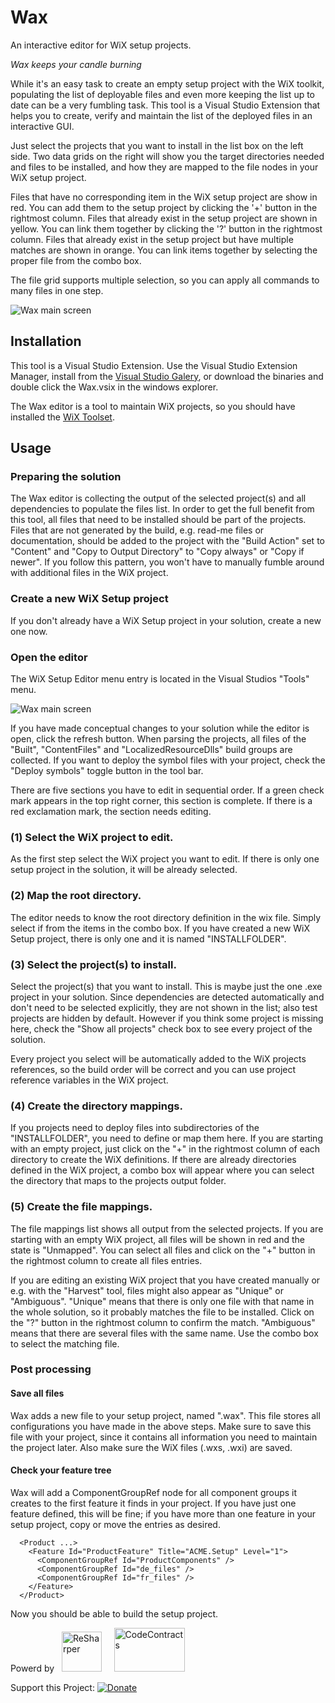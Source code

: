 # Wax
An interactive editor for WiX setup projects.

_Wax keeps your candle burning_

While it's an easy task to create an empty setup project with the WiX toolkit, populating the list of deployable files and even more keeping the list up to date can be a very fumbling task.
This tool is a Visual Studio Extension that helps you to create, verify and maintain the list of the deployed files in an interactive GUI.

Just select the projects that you want to install in the list box on the left side.
Two data grids on the right will show you the target directories needed and files to be installed, and how they are mapped to the file nodes in your WiX setup project.

Files that have no corresponding item in the WiX setup project are show in red. You can add them to the setup project by clicking the '+' button in the rightmost column.
Files that already exist in the setup project are shown in yellow. You can link them together by clicking the '?' button in the rightmost column.
Files that already exist in the setup project but have multiple matches are shown in orange. You can link items together by selecting the proper file from the combo box.

The file grid supports multiple selection, so you can apply all commands to many files in one step.

![Wax main screen](http://tom-englert.github.io/Wax/Screenshot.png)

## Installation

This tool is a Visual Studio Extension. Use the Visual Studio Extension Manager, install from the [Visual Studio Galery](https://visualstudiogallery.msdn.microsoft.com/ab48d869-8f75-4e02-8e7d-577346065aa6), or download the binaries and double click the Wax.vsix in the windows explorer.

The Wax editor is a tool to maintain WiX projects, so you should have installed the [WiX Toolset](http://wix.codeplex.com/).

## Usage

### Preparing the solution

The Wax editor is collecting the output of the selected project(s) and all dependencies to populate the files list. 
In order to get the full benefit from this tool, all files that need to be installed should be part of the projects. 
Files that are not generated by the build, e.g. read-me files or documentation, should be added to the project with the "Build Action" set to "Content" and "Copy to Output Directory" to "Copy always" or "Copy if newer".
If you follow this pattern, you won't have to manually fumble around with additional files in the WiX project.

### Create a new WiX Setup project

If you don't already have a WiX Setup project in your solution, create a new one now.

### Open the editor

The WiX Setup Editor menu entry is located in the Visual Studios "Tools" menu. 

![Wax main screen](http://tom-englert.github.io/Wax/Screenshot.png)

If you have made conceptual changes to your solution while the editor is open, click the refresh button.
When parsing the projects, all files of the "Built", "ContentFiles" and "LocalizedResourceDlls" build groups are collected. If you want to deploy the symbol files with your project, check the "Deploy symbols" toggle button in the tool bar.

There are five sections you have to edit in sequential order. If a green check mark appears in the top right corner, this section is complete. If there is a red exclamation mark, the section needs editing.

### (1) Select the WiX project to edit. 

As the first step select the WiX project you want to edit. If there is only one setup project in the solution, it will be already selected.

### (2) Map the root directory.

The editor needs to know the root directory definition in the wix file. Simply select if from the items in the combo box.
If you have created a new WiX Setup project, there is only one and it is named "INSTALLFOLDER".

### (3) Select the project(s) to install.

Select the project(s) that you want to install. This is maybe just the one .exe project in your solution.
Since dependencies are detected automatically and don't need to be selected explicitly, they are not shown in the list; also test projects are hidden by default.
However if you think some project is missing here, check the "Show all projects" check box to see every project of the solution.

Every project you select will be automatically added to the WiX projects references, so the build order will be correct and you can use project reference variables in the WiX project.

### (4) Create the directory mappings.

If you projects need to deploy files into subdirectories of the "INSTALLFOLDER", you need to define or map them here.
If you are starting with an empty project, just click on the "+" in the rightmost column of each directory to create the WiX definitions. 
If there are already directories defined in the WiX project, a combo box will appear where you can select the directory that maps to the projects output folder.

### (5) Create the file mappings.

The file mappings list shows all output from the selected projects.
If you are starting with an empty WiX project, all files will be shown in red and the state is "Unmapped". 
You can select all files and click on the "+" button in the rightmost column to create all files entries.

If you are editing an existing WiX project that you have created manually or e.g. with the "Harvest" tool, files might also appear as "Unique" or "Ambiguous". 
"Unique" means that there is only one file with that name in the whole solution, so it probably matches the file to be installed. Click on the "?" button in the rightmost column to confirm the match.
"Ambiguous" means that there are several files with the same name. Use the combo box to select the matching file.

### Post processing

#### Save all files
Wax adds a new file to your setup project, named "<project name>.wax". This file stores all configurations you have made in the above steps. Make sure to save this file with your project, since it contains all information you need to maintain the project later. Also make sure the WiX files (.wxs, .wxi) are saved.

#### Check your feature tree
Wax will add a ComponentGroupRef node for all component groups it creates to the first feature it finds in your project. If you have just one feature defined, this will be fine; if you have more than one feature in your setup project, copy or move the entries as desired.

```
  <Product ...>
    <Feature Id="ProductFeature" Title="ACME.Setup" Level="1">
      <ComponentGroupRef Id="ProductComponents" />
      <ComponentGroupRef Id="de_files" />
      <ComponentGroupRef Id="fr_files" />
    </Feature>
  </Product>
```
  
Now you should be able to build the setup project.

Powerd by&nbsp;&nbsp;&nbsp;<a href="http://www.jetbrains.com/resharper/"><img src="http://www.tom-englert.de/Images/icon_ReSharper.png" alt="ReSharper" width="64" height="64" /></a> &nbsp;&nbsp;&nbsp; <a href="http://research.microsoft.com/en-us/projects/contracts/"><img src="http://research.microsoft.com/en-us/projects/contracts/codecontracts_sm.png" alt="CodeContracts" width="113" height="70" /></a>&nbsp;</p>
<p>Support this Project: <a href="https://www.paypal.com/cgi-bin/webscr?cmd=_s-xclick&hosted_button_id=799WX673GPQM8"> <img style="border: none; margin-bottom: -6px;" title="Donate" src="https://www.paypalobjects.com/en_US/i/btn/btn_donate_SM.gif" alt="Donate" /></a></p>

